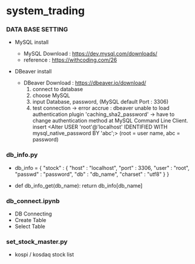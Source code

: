 # system_trading

### DATA BASE SETTING
- MySQL install 
  - MySQL Download : https://dev.mysql.com/downloads/ 
  - reference : https://withcoding.com/26

- DBeaver install 
  - DBeaver Download : https://dbeaver.io/download/ 
    1) connect to database 
    2) choose MySQL 
    3) input Database, password, (MySQL default Port : 3306) 
    4) test connection -> error accrue : dbeaver unable to load authentication plugin 'caching_sha2_password' 
    -> have to change authentication method at MySQL Command Line Client. 
    insert <Alter USER 'root'@'localhost' IDENTIFIED WITH mysql_native_password BY 'abc';> 
    (root = user name, abc = password)

### db_info.py

- db_info = {
    "stock" : {
        "host" : "localhost",
        "port" : 3306,
        "user" : "root",
        "passwd" : "password",
        "db" : "db_name",
        "charset" : "utf8"
    }
}

- def db_info_get(db_name):
    return db_info[db_name]
 

### db_connect.ipynb
- DB Connecting
- Create Table
- Select Table 


### set_stock_master.py
- kospi / kosdaq stock list 



